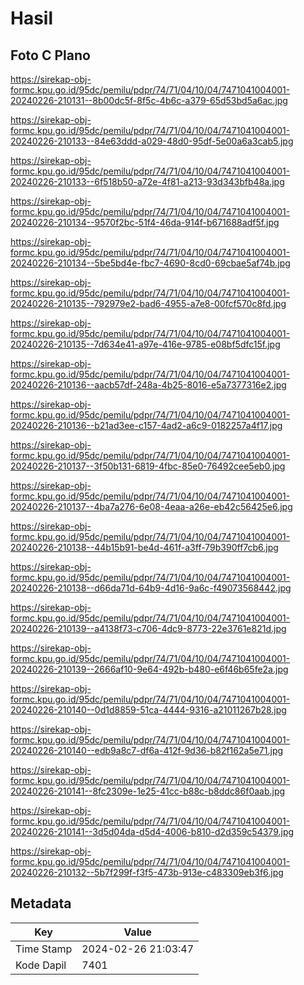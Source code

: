 # Hasil

## Foto C Plano

https://sirekap-obj-formc.kpu.go.id/95dc/pemilu/pdpr/74/71/04/10/04/7471041004001-20240226-210131--8b00dc5f-8f5c-4b6c-a379-65d53bd5a6ac.jpg

https://sirekap-obj-formc.kpu.go.id/95dc/pemilu/pdpr/74/71/04/10/04/7471041004001-20240226-210133--84e63ddd-a029-48d0-95df-5e00a6a3cab5.jpg

https://sirekap-obj-formc.kpu.go.id/95dc/pemilu/pdpr/74/71/04/10/04/7471041004001-20240226-210133--6f518b50-a72e-4f81-a213-93d343bfb48a.jpg

https://sirekap-obj-formc.kpu.go.id/95dc/pemilu/pdpr/74/71/04/10/04/7471041004001-20240226-210134--9570f2bc-51f4-46da-914f-b671688adf5f.jpg

https://sirekap-obj-formc.kpu.go.id/95dc/pemilu/pdpr/74/71/04/10/04/7471041004001-20240226-210134--5be5bd4e-fbc7-4690-8cd0-69cbae5af74b.jpg

https://sirekap-obj-formc.kpu.go.id/95dc/pemilu/pdpr/74/71/04/10/04/7471041004001-20240226-210135--792979e2-bad6-4955-a7e8-00fcf570c8fd.jpg

https://sirekap-obj-formc.kpu.go.id/95dc/pemilu/pdpr/74/71/04/10/04/7471041004001-20240226-210135--7d634e41-a97e-416e-9785-e08bf5dfc15f.jpg

https://sirekap-obj-formc.kpu.go.id/95dc/pemilu/pdpr/74/71/04/10/04/7471041004001-20240226-210136--aacb57df-248a-4b25-8016-e5a7377316e2.jpg

https://sirekap-obj-formc.kpu.go.id/95dc/pemilu/pdpr/74/71/04/10/04/7471041004001-20240226-210136--b21ad3ee-c157-4ad2-a6c9-0182257a4f17.jpg

https://sirekap-obj-formc.kpu.go.id/95dc/pemilu/pdpr/74/71/04/10/04/7471041004001-20240226-210137--3f50b131-6819-4fbc-85e0-76492cee5eb0.jpg

https://sirekap-obj-formc.kpu.go.id/95dc/pemilu/pdpr/74/71/04/10/04/7471041004001-20240226-210137--4ba7a276-6e08-4eaa-a26e-eb42c56425e6.jpg

https://sirekap-obj-formc.kpu.go.id/95dc/pemilu/pdpr/74/71/04/10/04/7471041004001-20240226-210138--44b15b91-be4d-461f-a3ff-79b390ff7cb6.jpg

https://sirekap-obj-formc.kpu.go.id/95dc/pemilu/pdpr/74/71/04/10/04/7471041004001-20240226-210138--d66da71d-64b9-4d16-9a6c-f49073568442.jpg

https://sirekap-obj-formc.kpu.go.id/95dc/pemilu/pdpr/74/71/04/10/04/7471041004001-20240226-210139--a4138f73-c706-4dc9-8773-22e3761e821d.jpg

https://sirekap-obj-formc.kpu.go.id/95dc/pemilu/pdpr/74/71/04/10/04/7471041004001-20240226-210139--2666af10-9e64-492b-b480-e6f46b65fe2a.jpg

https://sirekap-obj-formc.kpu.go.id/95dc/pemilu/pdpr/74/71/04/10/04/7471041004001-20240226-210140--0d1d8859-51ca-4444-9316-a21011267b28.jpg

https://sirekap-obj-formc.kpu.go.id/95dc/pemilu/pdpr/74/71/04/10/04/7471041004001-20240226-210140--edb9a8c7-df6a-412f-9d36-b82f162a5e71.jpg

https://sirekap-obj-formc.kpu.go.id/95dc/pemilu/pdpr/74/71/04/10/04/7471041004001-20240226-210141--8fc2309e-1e25-41cc-b88c-b8ddc86f0aab.jpg

https://sirekap-obj-formc.kpu.go.id/95dc/pemilu/pdpr/74/71/04/10/04/7471041004001-20240226-210141--3d5d04da-d5d4-4006-b810-d2d359c54379.jpg

https://sirekap-obj-formc.kpu.go.id/95dc/pemilu/pdpr/74/71/04/10/04/7471041004001-20240226-210132--5b7f299f-f3f5-473b-913e-c483309eb3f6.jpg


## Metadata

| Key        | Value               |
| ---------- | ------------------- |
| Time Stamp | 2024-02-26 21:03:47 |
| Kode Dapil | 7401                |



